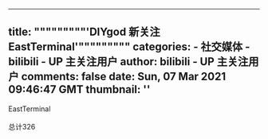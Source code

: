 
---
title: """""""""'DIYgod 新关注 EastTerminal'"""""""""
categories: 
    - 社交媒体
    - bilibili - UP 主关注用户
author: bilibili - UP 主关注用户
comments: false
date: Sun, 07 Mar 2021 09:46:47 GMT
thumbnail: ''
---

<div>   
EastTerminal<br><br>总计326  
</div>
            